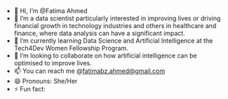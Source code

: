- 👋 Hi, I’m @Fatima Ahmed 
- 👀 I’m a data scientist particularly interested in improving lives or driving financial growth
  in technology industries and others in healthcare and finance, where data analysis can have a significant impact.
- 🌱 I’m currently learning Data Science and Artificial Intelligence at the Tech4Dev Women Fellowship Program.
- 💞️ I’m looking to collaborate on how artificial intelligence can be optimised to improve lives.
- 📫 You can reach me @fatimabz.ahmed@gmail.com
- 😄 Pronouns: She/Her
- ⚡ Fun fact: 

<!---
AhmedFatimaBZ/AhmedFatimaBZ is a ✨ special ✨ repository because its `README.md` (this file) appears on your GitHub profile.
You can click the Preview link to take a look at your changes.
--->
